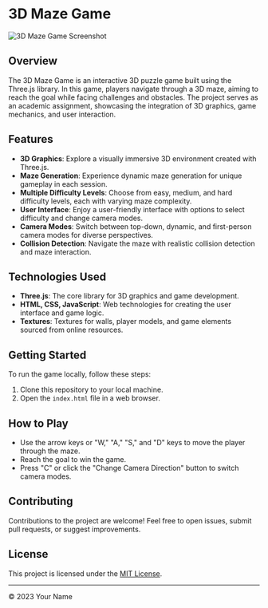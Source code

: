 # 3D Maze Game

![3D Maze Game Screenshot](screenshot.png)

## Overview

The 3D Maze Game is an interactive 3D puzzle game built using the Three.js library. In this game, players navigate through a 3D maze, aiming to reach the goal while facing challenges and obstacles. The project serves as an academic assignment, showcasing the integration of 3D graphics, game mechanics, and user interaction.

## Features

- **3D Graphics**: Explore a visually immersive 3D environment created with Three.js.
- **Maze Generation**: Experience dynamic maze generation for unique gameplay in each session.
- **Multiple Difficulty Levels**: Choose from easy, medium, and hard difficulty levels, each with varying maze complexity.
- **User Interface**: Enjoy a user-friendly interface with options to select difficulty and change camera modes.
- **Camera Modes**: Switch between top-down, dynamic, and first-person camera modes for diverse perspectives.
- **Collision Detection**: Navigate the maze with realistic collision detection and maze interaction.

## Technologies Used

- **Three.js**: The core library for 3D graphics and game development.
- **HTML, CSS, JavaScript**: Web technologies for creating the user interface and game logic.
- **Textures**: Textures for walls, player models, and game elements sourced from online resources.

## Getting Started

To run the game locally, follow these steps:

1. Clone this repository to your local machine.
2. Open the `index.html` file in a web browser.

## How to Play

- Use the arrow keys or "W," "A," "S," and "D" keys to move the player through the maze.
- Reach the goal to win the game.
- Press "C" or click the "Change Camera Direction" button to switch camera modes.

## Contributing

Contributions to the project are welcome! Feel free to open issues, submit pull requests, or suggest improvements.

## License

This project is licensed under the [MIT License](LICENSE).

---

© 2023 Your Name
